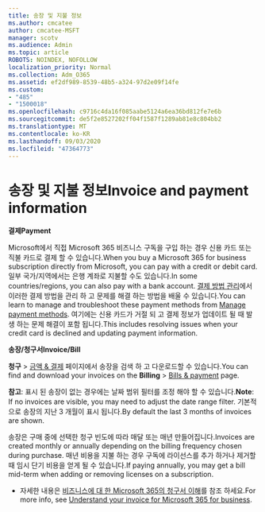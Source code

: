 ```yaml
---
title: 송장 및 지불 정보
ms.author: cmcatee
author: cmcatee-MSFT
manager: scotv
ms.audience: Admin
ms.topic: article
ROBOTS: NOINDEX, NOFOLLOW
localization_priority: Normal
ms.collection: Adm_O365
ms.assetid: ef2df989-8539-48b5-a324-97d2e09f14fe
ms.custom:
- "485"
- "1500018"
ms.openlocfilehash: c9716c4da16f085aabe5124a6ea36bd812fe7e6b
ms.sourcegitcommit: de5f2e8527202ff04f1587f1289ab81e8c804bb2
ms.translationtype: MT
ms.contentlocale: ko-KR
ms.lasthandoff: 09/03/2020
ms.locfileid: "47364773"
---
```

# <a name="invoice-and-payment-information"></a><span data-ttu-id="a0d44-102">송장 및 지불 정보</span><span class="sxs-lookup"><span data-stu-id="a0d44-102">Invoice and payment information</span></span>

<span data-ttu-id="a0d44-103">**결제**</span><span class="sxs-lookup"><span data-stu-id="a0d44-103">**Payment**</span></span>

<span data-ttu-id="a0d44-104">Microsoft에서 직접 Microsoft 365 비즈니스 구독을 구입 하는 경우 신용 카드 또는 직불 카드로 결제 할 수 있습니다.</span><span class="sxs-lookup"><span data-stu-id="a0d44-104">When you buy a Microsoft 365 for business subscription directly from Microsoft, you can pay with a credit or debit card.</span></span>  <span data-ttu-id="a0d44-105">일부 국가/지역에서는 은행 계좌로 지불할 수도 있습니다.</span><span class="sxs-lookup"><span data-stu-id="a0d44-105">In some countries/regions, you can also pay with a bank account.</span></span>  <span data-ttu-id="a0d44-106">[결제 방법 관리](https://docs.microsoft.com/microsoft-365/commerce/billing-and-payments/manage-payment-methods)에서 이러한 결제 방법을 관리 하 고 문제를 해결 하는 방법을 배울 수 있습니다.</span><span class="sxs-lookup"><span data-stu-id="a0d44-106">You can learn to manage and troubleshoot these payment methods from [Manage payment methods](https://docs.microsoft.com/microsoft-365/commerce/billing-and-payments/manage-payment-methods).</span></span> <span data-ttu-id="a0d44-107">여기에는 신용 카드가 거절 되 고 결제 정보가 업데이트 될 때 발생 하는 문제 해결이 포함 됩니다.</span><span class="sxs-lookup"><span data-stu-id="a0d44-107">This includes resolving issues when your credit card is declined and updating payment information.</span></span>

<span data-ttu-id="a0d44-108">**송장/청구서**</span><span class="sxs-lookup"><span data-stu-id="a0d44-108">**Invoice/Bill**</span></span>

<span data-ttu-id="a0d44-109">**청구**  >  [금액 & 결제](https://go.microsoft.com/fwlink/p/?linkid=848039) 페이지에서 송장을 검색 하 고 다운로드할 수 있습니다.</span><span class="sxs-lookup"><span data-stu-id="a0d44-109">You can find and download your invoices on the **Billing** > [Bills & payment](https://go.microsoft.com/fwlink/p/?linkid=848039) page.</span></span>  

<span data-ttu-id="a0d44-110">**참고**: 표시 된 송장이 없는 경우에는 날짜 범위 필터를 조정 해야 할 수 있습니다.</span><span class="sxs-lookup"><span data-stu-id="a0d44-110">**Note**: If no invoices are visible, you may need to adjust the date range filter.</span></span>  <span data-ttu-id="a0d44-111">기본적으로 송장의 지난 3 개월이 표시 됩니다.</span><span class="sxs-lookup"><span data-stu-id="a0d44-111">By default the last 3 months of invoices are shown.</span></span>

<span data-ttu-id="a0d44-112">송장은 구매 중에 선택한 청구 빈도에 따라 매달 또는 매년 만들어집니다.</span><span class="sxs-lookup"><span data-stu-id="a0d44-112">Invoices are created monthly or annually depending on the billing frequency chosen during purchase.</span></span>  <span data-ttu-id="a0d44-113">매년 비용을 지불 하는 경우 구독에 라이선스를 추가 하거나 제거할 때 임시 단기 비용을 얻게 될 수 있습니다.</span><span class="sxs-lookup"><span data-stu-id="a0d44-113">If paying annually, you may get a bill mid-term when adding or removing licenses on a subscription.</span></span>

- <span data-ttu-id="a0d44-114">자세한 내용은 [비즈니스에 대 한 Microsoft 365의 청구서 이해](https://docs.microsoft.com/microsoft-365/commerce/billing-and-payments/understand-your-invoice2)를 참조 하세요.</span><span class="sxs-lookup"><span data-stu-id="a0d44-114">For more info, see [Understand your invoice for Microsoft 365 for business](https://docs.microsoft.com/microsoft-365/commerce/billing-and-payments/understand-your-invoice2).</span></span>